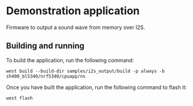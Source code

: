 # Demonstration application
Firmware to output a sound wave from memory over I2S.

## Building and running

To build the application, run the following command:

```shell
west build --build-dir samples/i2s_output/build -p always -b sh400_bl5340/nrf5340/cpuapp/ns
```
Once you have built the application, run the following command to flash it:

```shell
west flash
```
